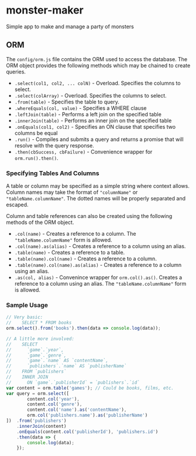 # monster-maker
Simple app to make and manage a party of monsters

## ORM

The `config/orm.js` file contains the ORM used to access the database. The ORM object provides the following methods which may be chained to create queries.

* `.select(col1, col2, ... colN)` - Overload. Specifies the columns to select.
* `.select(colArray)` - Overload. Specifies the columns to select.
* `.from(table)` - Specifies the table to query.
* `.whereEquals(col, value)` - Specifies a WHERE clause
* `.leftJoin(table)` - Performs a left join on the specified table
* `.innerJoin(table)` - Performs an inner join on the specified table
* `.onEquals(col1, col2)` - Specifies an ON clause that specifies two columns be equal
* `.run()` - Compiles and submits a query and returns a promise that will resolve with the query response.
* `.then(cbSuccess, cbFailure)` - Convenience wrapper for `orm.run().then()`.
### Specifying Tables And Columns

A table or column may be specified as a simple string where context allows. Column names may take the format of `"columnName"` or `"tableName.columnName"`. The dotted names will be properly separated and escaped.

Column and table references can also be created using the following methods of the ORM object.

* `.col(name)` - Creates a reference to a column. The `"tableName.columnName"` form is allowed.
* `.col(name).as(alias)` - Creates a reference to a column using an alias.
* `.table(name)` - Creates a reference to a table.
* `.table(name).col(name)` - Creates a reference to a column.
* `.table(name).col(name).as(alias)` - Creates a reference to a column using an alias.
* `.as(col, alias)` - Convenince wrapper for `orm.col().as()`. Creates a reference to a column using an alias. The `"tableName.columnName"` form is allowed.

### Sample Usage

```javascript
// Very basic:
//    SELECT * FROM books
orm.select().from('books').then(data => console.log(data));

// A little more involved:
//    SELECT 
//      `game`.`year`, 
//      `game`.`genre`,
//      `game`.`name` AS `contentName`,
//      `publishers`.`name` AS `publisherName`
//    FROM `publishers`
//    INNER JOIN
//      ON `game`.`publisherId` = `publishers`.`id`
var content = orm.table('games'); // Could be books, films, etc.
var query = orm.select([
        content.col('year'),
        content.col('genre'),
        content.col('name').as('contentName'),
        orm.col('publishers.name').as('publisherName')
])  .from('publishers')
    .innerJoin(content)
    .onEquals(content.col('publisherId'), 'publishers.id')
    .then(data => {
        console.log(data);
    });
    
```
